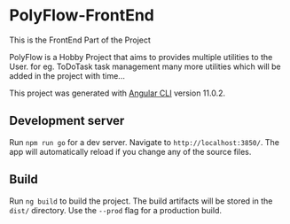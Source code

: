 # PolyFlow-FrontEnd

This is the FrontEnd Part of the Project

PolyFlow is a Hobby Project that aims to provides multiple utilities to the User. for eg. ToDoTask task management many more utilities which will be added in the project with time...

This project was generated with [Angular CLI](https://github.com/angular/angular-cli) version 11.0.2.

## Development server

Run `npm run go` for a dev server. Navigate to `http://localhost:3850/`. The app will automatically reload if you change any of the source files.

## Build

Run `ng build` to build the project. The build artifacts will be stored in the `dist/` directory. Use the `--prod` flag for a production build.
